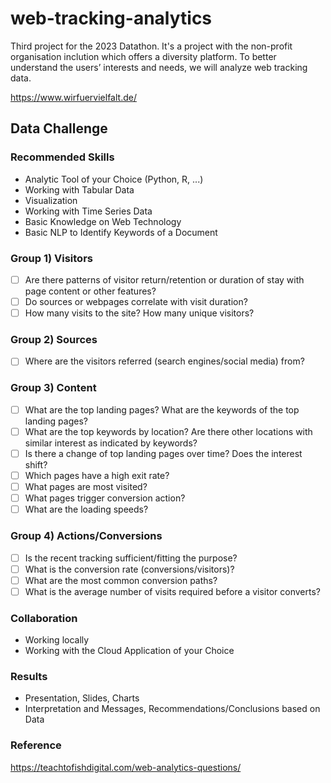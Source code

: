 # web-tracking-analytics
Third project for the 2023 Datathon. It's a project with the non-profit organisation inclution which offers a diversity platform. To better understand the users’ interests and needs, we will analyze web tracking data.

https://www.wirfuervielfalt.de/

## Data Challenge

### Recommended Skills
* Analytic Tool of your Choice (Python, R, ...)
* Working with Tabular Data
* Visualization
* Working with Time Series Data
* Basic Knowledge on Web Technology
* Basic NLP to Identify Keywords of a Document

### Group 1) Visitors
- [ ] Are there patterns of visitor return/retention or duration of stay with page content or other features?
- [ ] Do sources or webpages correlate with visit duration?
- [ ] How many visits to the site? How many unique visitors?

### Group 2) Sources
- [ ] Where are the visitors referred (search engines/social media) from?

### Group 3) Content
- [ ] What are the top landing pages? What are the keywords of the top landing pages? 
- [ ] What are the top keywords by location? Are there other locations with similar interest as indicated by keywords?
- [ ] Is there a change of top landing pages over time? Does the interest shift?
- [ ] Which pages have a high exit rate?
- [ ] What pages are most visited?
- [ ] What pages trigger conversion action?
- [ ] What are the loading speeds?

### Group 4) Actions/Conversions
- [ ] Is the recent tracking sufficient/fitting the purpose?
- [ ] What is the conversion rate (conversions/visitors)?
- [ ] What are the most common conversion paths?
- [ ] What is the average number of visits required before a visitor converts?

### Collaboration
* Working locally
* Working with the Cloud Application of your Choice

### Results
* Presentation, Slides, Charts
* Interpretation and Messages, Recommendations/Conclusions based on Data

### Reference
https://teachtofishdigital.com/web-analytics-questions/
